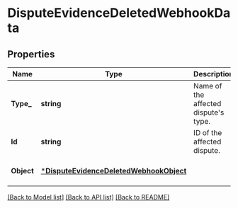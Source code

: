 # DisputeEvidenceDeletedWebhookData

## Properties
Name | Type | Description | Notes
------------ | ------------- | ------------- | -------------
**Type_** | **string** | Name of the affected dispute&#x27;s type. | [optional] [default to null]
**Id** | **string** | ID of the affected dispute. | [optional] [default to null]
**Object** | [***DisputeEvidenceDeletedWebhookObject**](DisputeEvidenceDeletedWebhookObject.md) |  | [optional] [default to null]

[[Back to Model list]](../README.md#documentation-for-models) [[Back to API list]](../README.md#documentation-for-api-endpoints) [[Back to README]](../README.md)

